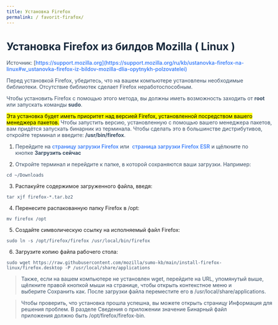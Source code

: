 ```yaml
--- 
title: Установка Firefox
permalink: / favorit-firafox/
---
```


# Установка Firefox из билдов Mozilla ( Linux )

Источник: [https://support.mozilla.org](https://support.mozilla.org/ru/kb/ustanovka-firefox-na-linux#w_ustanovka-firefox-iz-bildov-mozilla-dlia-opytnykh-polzovatelei)

<p>Перед установкой Firefox, убедитесь, что на вашем компьютере установлены необходимые библиотеки. Отсутствие библиотек сделает Firefox неработоспособным.</p>
<p>Чтобы установить Firefox с помощью этого метода, вы должны иметь возможность заходить от <b>root</b> или запускать команды <b>sudo</b>.</p>
<p><mark>Эта установка будет иметь приоритет над версией Firefox, установленной посредством вашего менеджера пакетов.</mark> Чтобы запустить версию, установленную с помощью вашего менеджера пакетов, вам придётся запускать бинарник из терминала. Чтобы сделать это в большинстве дистрибутивов, откройте терминал и введите: <b>/usr/bin/firefox</b>.</p>

1. Перейдите на [страницу загрузки Firefox](https://www.mozilla.org/ru/firefox/linux/?utm_medium=referral&utm_source=support.mozilla.org) или  [страница загрузки Firefox ESR](https://www.mozilla.org/ru/firefox/all/#product-desktop-esr) и щёлкните по кнопке **Загрузить сейчас**

2. Откройте терминал и перейдите к папке, в которой сохраняются ваши загрузки. Например:

`cd ~/Downloads`

3. Распакуйте содержимое загруженного файла, введя:

`tar xjf firefox-*.tar.bz2`

4. Перенесите распакованную папку Firefox в /opt:

`mv firefox /opt`

5. Создайте символическую ссылку на исполняемый файл Firefox:

`sudo ln -s /opt/firefox/firefox /usr/local/bin/firefox`

6. Загрузите копию файла рабочего стола:

`sudo wget https://raw.githubusercontent.com/mozilla/sumo-kb/main/install-firefox-linux/firefox.desktop -P /usr/local/share/applications`

>Также, если на вашем компьютере не установлен wget, перейдите на URL, упомянутый выше, щёлкните правой кнопкой мыши на странице, чтобы открыть контекстное меню и выберите Сохранить как. После загрузки файла переместите его в /usr/local/share/applications.

>Чтобы проверить, что установка прошла успешна, вы можете открыть страницу Информация для решения проблем. В разделе Сведения о приложении значение Бинарный файл приложения должно быть /opt/firefox/firefox-bin.

<style type="text/css" media="all">
   body{
       width: 90%;
       max-width: 720px;
       margin: 0 auto;
   }
   h1,h2,h3,h4{
       color: #192a3d;
   }
   p{
       color: #3a4f66;
   }
   a{
       color: #2872fa;
       text-decoration: none;
       font-weight: 500;
   }
</style>
